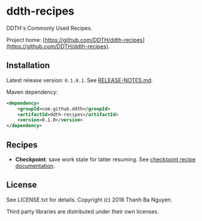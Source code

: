 # ddth-recipes

DDTH's Commonly Used Recipes.

Project home:
[https://github.com/DDTH/ddth-recipes](https://github.com/DDTH/ddth-recipes).


## Installation

Latest release version: `0.1.0.1`. See [RELEASE-NOTES.md](RELEASE-NOTES.md).

Maven dependency:

```xml
<dependency>
	<groupId>com.github.ddth</groupId>
	<artifactId>ddth-recipes</artifactId>
	<version>0.1.0</version>
</dependency>
```

## Recipes

- **Checkpoint**: save work state for latter resuming. See [checkpoint recipe documentation](src/main/java/com/github/ddth/recipes/checkpoint/README.md).


## License

See LICENSE.txt for details. Copyright (c) 2018 Thanh Ba Nguyen.

Third party libraries are distributed under their own licenses.
